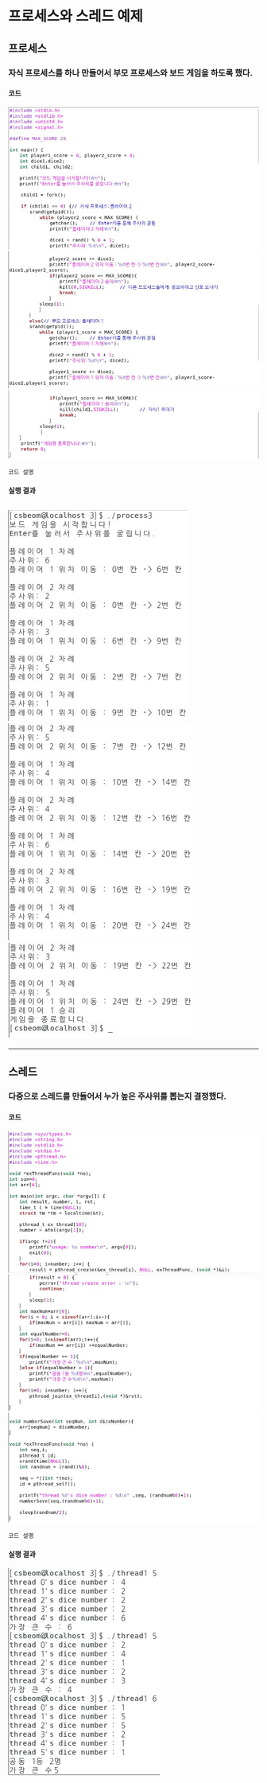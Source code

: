# 프로세스와 스레드 예제
## 프로세스
### 자식 프로세스를 하나 만들어서 부모 프로세스와 보드 게임을 하도록 했다.
#### 코드
![1](/img4/process_code1.JPG)
![1](/img4/process_code2.JPG)
![1](/img4/process_code3.JPG)

```
코드 설명
```
#### 실행 결과
![1](/img4/process_result1.JPG)
![1](/img4/process_result2.JPG)
![1](/img4/process_result3.JPG)
---
---
## 스레드
### 다중으로 스레드를 만들어서 누가 높은 주사위를 뽑는지 결정했다.
#### 코드
![1](/img4/thread_code1.JPG)
![1](/img4/thread_code2.JPG)
![1](/img4/thread_code3.JPG)
```
코드 설명
```
#### 실행 결과
![1](/img4/thread_result1.JPG)


